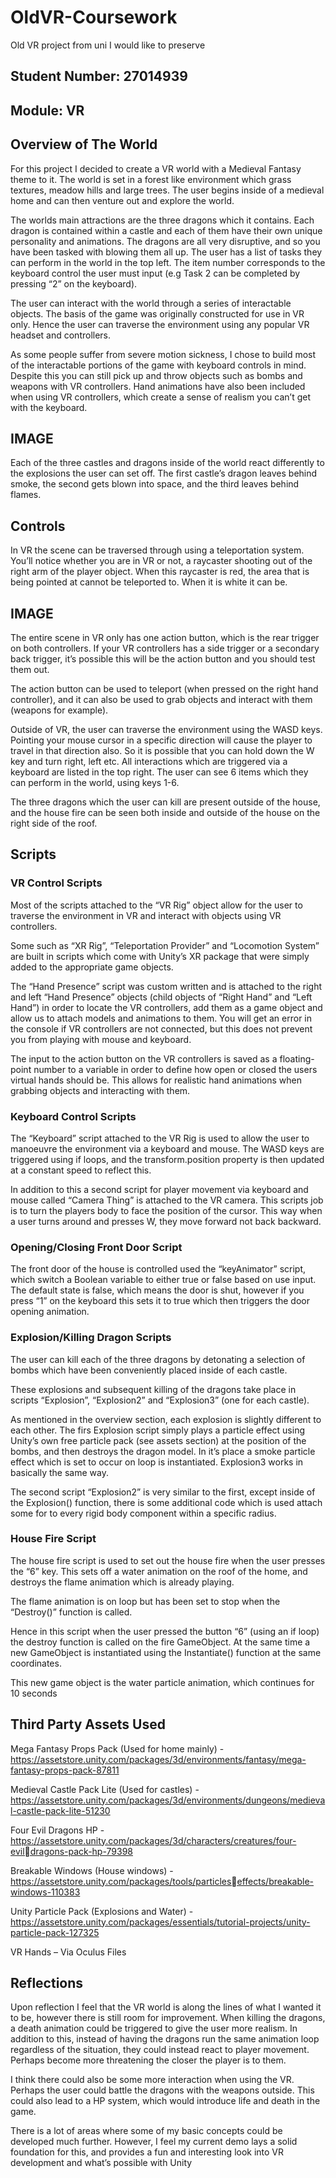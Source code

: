 # OldVR-Coursework
Old VR project from uni I would like to preserve


## Student Number: 27014939
## Module: VR
## Overview of The World

For this project I decided to create a VR world with a Medieval Fantasy theme to it. The world is set 
in a forest like environment which grass textures, meadow hills and large trees. The user begins 
inside of a medieval home and can then venture out and explore the world.

The worlds main attractions are the three dragons which it contains. Each dragon is contained within 
a castle and each of them have their own unique personality and animations. The dragons are all 
very disruptive, and so you have been tasked with blowing them all up.
The user has a list of tasks they can perform in the world in the top left. The item number 
corresponds to the keyboard control the user must input (e.g Task 2 can be completed by pressing 
“2” on the keyboard).

The user can interact with the world through a series of interactable objects. The basis of the game 
was originally constructed for use in VR only. Hence the user can traverse the environment using any 
popular VR headset and controllers.

As some people suffer from severe motion sickness, I chose to build most of the interactable 
portions of the game with keyboard controls in mind. Despite this you can still pick up and throw 
objects such as bombs and weapons with VR controllers. Hand animations have also been included 
when using VR controllers, which create a sense of realism you can’t get with the keyboard.

## IMAGE

Each of the three castles and dragons inside of the world react differently to the explosions the user 
can set off. The first castle’s dragon leaves behind smoke, the second gets blown into space, and the 
third leaves behind flames.

## Controls

In VR the scene can be traversed through using a teleportation system. You’ll notice whether you are 
in VR or not, a raycaster shooting out of the right arm of the player object. When this raycaster is 
red, the area that is being pointed at cannot be teleported to. When it is white it can be.

## IMAGE

The entire scene in VR only has one action button, which is the rear trigger on both controllers. If 
your VR controllers has a side trigger or a secondary back trigger, it’s possible this will be the action 
button and you should test them out.

The action button can be used to teleport (when pressed on the right hand controller), and it can 
also be used to grab objects and interact with them (weapons for example).

Outside of VR, the user can traverse the environment using the WASD keys. Pointing your mouse 
cursor in a specific direction will cause the player to travel in that direction also. So it is possible that 
you can hold down the W key and turn right, left etc. All interactions which are triggered via a 
keyboard are listed in the top right. The user can see 6 items which they can perform in the world, 
using keys 1-6.

The three dragons which the user can kill are present outside of the house, and the house fire can be 
seen both inside and outside of the house on the right side of the roof.

## Scripts

### VR Control Scripts

Most of the scripts attached to the “VR Rig” object allow for the user to traverse the environment in 
VR and interact with objects using VR controllers.

Some such as “XR Rig”, “Teleportation Provider” and “Locomotion System” are built in scripts which 
come with Unity’s XR package that were simply added to the appropriate game objects.

The “Hand Presence” script was custom written and is attached to the right and left “Hand 
Presence” objects (child objects of “Right Hand” and “Left Hand”) in order to locate the VR 
controllers, add them as a game object and allow us to attach models and animations to them. You 
will get an error in the console if VR controllers are not connected, but this does not prevent you 
from playing with mouse and keyboard.

The input to the action button on the VR controllers is saved as a floating-point number to a variable 
in order to define how open or closed the users virtual hands should be. This allows for realistic hand 
animations when grabbing objects and interacting with them. 

### Keyboard Control Scripts

The “Keyboard” script attached to the VR Rig is used to allow the user to manoeuvre the 
environment via a keyboard and mouse. The WASD keys are triggered using if loops, and the 
transform.position property is then updated at a constant speed to reflect this.

In addition to this a second script for player movement via keyboard and mouse called “Camera 
Thing” is attached to the VR camera. This scripts job is to turn the players body to face the position 
of the cursor. This way when a user turns around and presses W, they move forward not back 
backward.

### Opening/Closing Front Door Script

The front door of the house is controlled used the “keyAnimator” script, which switch a Boolean 
variable to either true or false based on use input. The default state is false, which means the door is 
shut, however if you press “1” on the keyboard this sets it to true which then triggers the door 
opening animation.

### Explosion/Killing Dragon Scripts

The user can kill each of the three dragons by detonating a selection of bombs which have been 
conveniently placed inside of each castle.

These explosions and subsequent killing of the dragons take place in scripts “Explosion”, 
“Explosion2” and “Explosion3” (one for each castle).

As mentioned in the overview section, each explosion is slightly different to each other.
The firs Explosion script simply plays a particle effect using Unity’s own free particle pack (see assets 
section) at the position of the bombs, and then destroys the dragon model. In it’s place a smoke 
particle effect which is set to occur on loop is instantiated. Explosion3 works in basically the same 
way.

The second script “Explosion2” is very similar to the first, except inside of the Explosion() function, 
there is some additional code which is used attach some for to every rigid body component within a 
specific radius.

### House Fire Script

The house fire script is used to set out the house fire when the user presses the “6” key. This sets off 
a water animation on the roof of the home, and destroys the flame animation which is already 
playing.

The flame animation is on loop but has been set to stop when the “Destroy()” function is called. 

Hence in this script when the user pressed the button “6” (using an if loop) the destroy function is 
called on the fire GameObject. At the same time a new GameObject is instantiated using the 
Instantiate() function at the same coordinates.

This new game object is the water particle animation, which continues for 10 seconds

## Third Party Assets Used

Mega Fantasy Props Pack (Used for home mainly) - https://assetstore.unity.com/packages/3d/environments/fantasy/mega-fantasy-props-pack-87811

Medieval Castle Pack Lite (Used for castles) - https://assetstore.unity.com/packages/3d/environments/dungeons/medieval-castle-pack-lite-51230

Four Evil Dragons HP - https://assetstore.unity.com/packages/3d/characters/creatures/four-evildragons-pack-hp-79398

Breakable Windows (House windows) - https://assetstore.unity.com/packages/tools/particleseffects/breakable-windows-110383

Unity Particle Pack (Explosions and Water) - https://assetstore.unity.com/packages/essentials/tutorial-projects/unity-particle-pack-127325

VR Hands – Via Oculus Files

## Reflections

Upon reflection I feel that the VR world is along the lines of what I wanted it to be, however there is 
still room for improvement. When killing the dragons, a death animation could be triggered to give 
the user more realism. In addition to this, instead of having the dragons run the same animation 
loop regardless of the situation, they could instead react to player movement. Perhaps become 
more threatening the closer the player is to them.

I think there could also be some more interaction when using the VR. Perhaps the user could battle 
the dragons with the weapons outside. This could also lead to a HP system, which would introduce 
life and death in the game.

There is a lot of areas where some of my basic concepts could be developed much further. However, 
I feel my current demo lays a solid foundation for this, and provides a fun and interesting look into 
VR development and what’s possible with Unity








